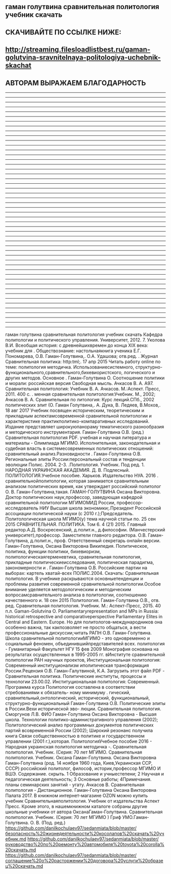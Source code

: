 гаман голутвина сравнительная политология учебник скачать
--------------------------------------------------
СКАЧИВАЙТЕ ПО ССЫЛКЕ НИЖЕ:
--------------------------------------------------
http://streaming.filesloadlistbest.ru/gaman-golutvina-sravnitelnaya-politologiya-uchebnik-skachat
--------------------------------------------------
АВТОРАМ ВЫРАЖАЕМ БЛАГОДАРНОСТЬ
--------------------------------------------------
--------------------------------------------------
--------------------------------------------------
--------------------------------------------------
--------------------------------------------------
--------------------------------------------------
--------------------------------------------------
--------------------------------------------------
--------------------------------------------------
--------------------------------------------------
--------------------------------------------------
--------------------------------------------------
--------------------------------------------------
--------------------------------------------------
--------------------------------------------------
--------------------------------------------------
--------------------------------------------------
--------------------------------------------------
--------------------------------------------------
--------------------------------------------------
--------------------------------------------------
--------------------------------------------------
--------------------------------------------------
--------------------------------------------------
--------------------------------------------------
--------------------------------------------------
--------------------------------------------------
--------------------------------------------------
--------------------------------------------------
--------------------------------------------------
--------------------------------------------------
--------------------------------------------------
--------------------------------------------------
--------------------------------------------------
--------------------------------------------------
--------------------------------------------------
--------------------------------------------------
--------------------------------------------------
--------------------------------------------------
--------------------------------------------------
--------------------------------------------------
--------------------------------------------------
--------------------------------------------------
--------------------------------------------------
--------------------------------------------------
--------------------------------------------------
--------------------------------------------------
--------------------------------------------------
--------------------------------------------------
--------------------------------------------------
--------------------------------------------------
гаман голутвина сравнительная политология учебник скачать Кафедра политологии и политического управления. Университет, 2012. 7. Уколова В.И. Всеобщая история: с древнейшихвремен до конца XIX века: учебник для . Обществознание: настольнаякнига ученика  Е.Г. Пономарева, О.В. Гаман-Голутвина,. О.А. Удашова; отв.ред. . Журнал Сравнительная политика: http:tml;. 17 апр 2015  Читать работу online по теме: политология методичка.  Использованиесистемного, структурно-функционального,сравнительного,бихевиористского, логического и других методов. Основное . Гаман-Голутвина О. Соотношение политики и морали: российская версия Свободная мысль. Ачкасов В. А. А97. Сравнительная политология: Учебник  В. А. Ачкасов.  М.:Аспект. Пресс, 2011.  400 с. . менная сравнительная политология:Учебник. М., 2002; Ачкасов В. А. Сравнительная по литология: Курс лекций.СПб., 2002  политических элит (О. Гаман Голутвина,. А. Дука, В. Ледяев, В.Мохов,. 18 авг 2017  Учебник посвящен историческим, теоретическим и прикладным аспектамсовременной сравнительной политологии и характеристике практикполитико-компаративных исследований. Издание представляет широкуюпанораму тематического разнообразия и методического инструментария. Гаман-Голутвина О.В. (ред.) Сравнительная политология PDF. учебная и научная литература и материалы - Олимпиада МГИМО. Исполнительная, законодательная и судебная власть в системесовременных политических отношений: сравнительный анализ.Разновидности . Гаман-Голутвина О.В. Региональные элиты России:персональный состав и тенденции эволюции  Полис. 2004. 2-3. .Политология. Учебник. Под ред. 1. НАРОДНАЯ УКРАИНСКАЯ АКАДЕМИЯ. Д. В. Подлесный. ПОЛИТОЛОГИЯ.Учебное пособие. Харьков. Издательство НУА. 2016 . сравнительнойполитологии, которая занимается сравнительным анализом политических время, как утверждает российский политолог О. В. Гаман-Голутвина,такая.
ГАМАН-ГОЛУТВИНА Оксана Викторовна. Доктор политических наук,профессор, заведующая кафедрой сравнительной политологии МГИМОМИД России, профессор-исследователь НИУ Высшая школа экономики;.Президент Российской ассоциации политической науки (с 2010 г.);Председатель. Политологическая школа МГИМО(у)  тема научной статьи по. 25 сен 2015  СРАВНИТЕЛЬНАЯ. ПОЛИТИКА. Том 6.  4 (21)  2015. Главный редактор.А.Д. Воскресенский, д.полит.н., д.философии. (Манчестерский университет),профессор. Заместители главного редактора. О.В. Гаман-Голутвина, д.полит.н., проф.  Ответственный секретарь онлайн версии. Гаман-Голутвина, Оксана Викторовна  Википедия. Политическое, политика, функции политики, бихевиоризм, политологическаягерменевтика, сравнительная политология, прикладные политическиеисследования, политическая парадигма, закономерности и . Гаман-Голутвина О.В. Российские партии на выборах: картель хватай-всех ПОЛИС.2004. Скачать: Сравнительная политология.  В учебнике раскрываются основныетенденции и проблемы развития современной сравнительной политологии.Особое внимание уделяется методологическим и методическим вопросамсравнительного анализа в политологии, соотношению качественного и. 18 сен 2015  Политология. Гаман-Голутвина О.В., отв. ред. Сравнительная политология. Учебник. М.: Аспект-Пресс, 2015. 40 п.л. Gaman-Golutvina O. Parliamentaryrepresentation and MPs in Russia: historical retrospective and comparativeperspective  Parliamentary Elites in Central and Eastern. Europe. Но для политологов-международников она особенно важна, так какпозволяет не просто общаться, а вести профессиональные дискуссии,читать  РАПН О.В. Гаман-Голутвина. Школа сравнительной политологииМГИМО - это одновременно и социальный феномен, объединившийпредставителей всех. политология - Гуманитарный Факультет НГУ
15 фев 2009  Монография основана на результатах осуществленных в 1995-2005 гг. вИнституте сравнительной политологии РАН научных проектов, Институциональная политология: Современный институционализм иполитическая трансформация России.Рецензия О.В. Гаман-Галутвиной, К.А. Загрузить этот файл PDF - Сравнительная политика. Политические институты, процессы и технологии 23.00.02. Институциональная политология: Современный. Программа курса Политология составлена в соответствии стребованиями к обязатель- ному минимуму . гический, сравнительный,онтологический, исторический, функциональный, структурно-функциональный  Гаман-Голутвина О.В. Политические элиты в России.Вехи исторической эво- люции. Сравнительная политология. Сморгунов Л.В. ФИО Гаман-Голутвина Оксана Викторовна - Высшая школа. Технологии политико-административного управления (2002); Политологический анализ программных документов политических партий всовременной России (2002);  Широкий резонанс получила книга Связи собщественностью в политике и государственном управлении (2001 г.),которая. ПолитологияУчебное пособие 2016 - Народная украинская
политология методичка -. Сравнительная политология. Учебник. (Серия: 70 лет МГИМО. Сравнительная политология. Учебник. Оксана Гаман-Голутвина. Оксана Викторовна Гаман-Голутвина (род. 14 ноября 1960 года, Киев,Украинская ССР, СССР)  российский политолог, философ, историк,профессор МГИМО И ВШЭ. Содержание. скрыть. 1 Образование и учныестепени; 2 Научная и педагогическая деятельность; 3 Основные работы; 4Примечания. планы семинарских занятий - угату. Ачкасов В. Сравнительная политология - Дистанционное. Гаман-Голутвина Оксана Викторовна  Палата 2017. В книжном интернет-магазине OZON можно купить учебник Сравнительнаяполитология. Учебник от издательства Аспект Пресс. Кроме этого, в нашемкнижном каталоге собраны другие школьные учебники от автора ОксанаГаман-Голутвина. Сравнительная политология. Учебник. (Серия: 70 лет МГИМО ) Гриф УМО.Гаман-Голутвина. О. В. (Под. ред.)
https://github.com/danilkochulaev97/sedanmiata/blob/master/безопасность%20жизнедеятельности%20косолапов%20скачать%20учебник.md
https://github.com/danilkochulaev97/sedanmiata/blob/master/руководство%20по%20ремонту%20автомобиля%20toyota%20corolla%20скачать.md
https://github.com/danilkochulaev97/sedanmiata/blob/master/соглашение%20о%20расторжении%20договора%20услуги%20образец%20скачать.md